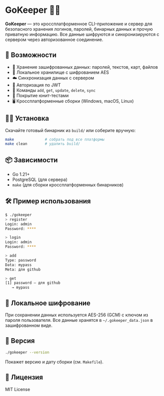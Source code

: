 # GoKeeper 🐹🔐

**GoKeeper** — это кроссплатформенное CLI-приложение и сервер для безопасного хранения логинов, паролей, бинарных данных и прочую приватную информацию. Все данные шифруются и синхронизируются с сервером через авторизованное соединение.

## 🚀 Возможности

- 🔐 Хранение зашифрованных данных: паролей, текстов, карт, файлов
- 🧠 Локальное хранилище с шифрованием AES
- ☁️ Синхронизация данных с сервером
- 🔑 Авторизация по JWT
- 🔁 Команды `add`, `get`, `update`, `delete`, `sync`
- 🧪 Покрытие юнит-тестами
- 🖥️ Кроссплатформенные сборки (Windows, macOS, Linux)

## 🧑‍💻 Установка

Скачайте готовый бинарник из `build/` или соберите вручную:

```bash
make              # собрать под все платформы
make clean        # удалить build/
```

## 📦 Зависимости

- Go 1.21+
- PostgreSQL (для сервера)
- `make` (для сборки кроссплатформенных бинарников)

## 🛠 Пример использования

```bash
$ ./gokeeper
> register
Login: admin
Password: ****

> login
Login: admin
Password: ****

> add
Type: password
Data: mypass
Meta: для github

> get
[1] password — для github
   → mypass
```

## 🔐 Локальное шифрование

При сохранении данных используется AES-256 (GCM) с ключом из пароля пользователя. Все данные хранятся в `~/.gokeeper_data.json` в зашифрованном виде.

## 🏁 Версия

```bash
./gokeeper --version
```

Покажет версию и дату сборки (см. `Makefile`).

## 📄 Лицензия

MIT License
